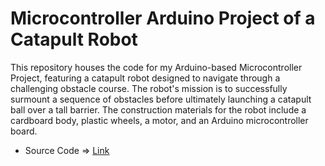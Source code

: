 # Microcontroller Arduino Project of a Catapult Robot

This repository houses the code for my Arduino-based Microcontroller Project, featuring a catapult robot designed to navigate through a challenging obstacle course. The robot's mission is to successfully surmount a sequence of obstacles before ultimately launching a catapult ball over a tall barrier. The construction materials for the robot include a cardboard body, plastic wheels, a motor, and an Arduino microcontroller board.

- Source Code => [Link](https://github.com/amoshnin/Microcontroller-Arduino.Robot.Catapult/blob/master/main.ino)
